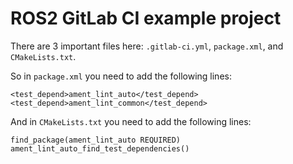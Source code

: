 # ROS2 GitLab CI example project

There are 3 important files here: `.gitlab-ci.yml`, `package.xml`, and `CMakeLists.txt`.

So in `package.xml` you need to add the following lines:
```
<test_depend>ament_lint_auto</test_depend>
<test_depend>ament_lint_common</test_depend>
```

And in `CMakeLists.txt` you need to add the following lines:
```
find_package(ament_lint_auto REQUIRED)
ament_lint_auto_find_test_dependencies()
```

